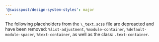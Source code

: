 ```yaml
---
'@swisspost/design-system-styles': major
---
```


The following placeholders from the `\_text.scss` file are depreacted and have been removed: `%list-adjustment`, `%module-container`, `%default-module-spacer`, `%text-container`, as well as the class: `.text-container`.
